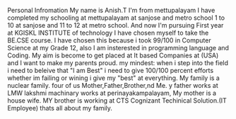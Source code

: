 Personal Infromation
My name is Anish.T I'm from mettupalayam I have completed my schooling at mettupalayam at sanjose and metro school 1 to 10 at sanjose and 11 to 12 at metro school.
And now I'm pursuing First year at KGISKL INSTITUTE of technology I have chosen myself to take the BE.CSE course.
I have chosen this because i took 99/100 in Computer Science at my Grade 12, also I am insterested in programming language and Coding.
My aim is become to get placed at It based Companies at (USA) and I want to make my parents proud. 
my mindest: when i step into the field i need to beleive that "I am Best" i need to give 100/100 percent efforts whether im failing or wining i give my "best" at everything.
My family is a nuclear family. four of us Mother,Father,Brother,nd Me.
y father works at LMW lakshmi machinary works at perinayakampalayam, 
My mother is a house wife.
MY brother is working at CTS Cognizant Techinical Solution.(IT Employee)
thats all about my family.
